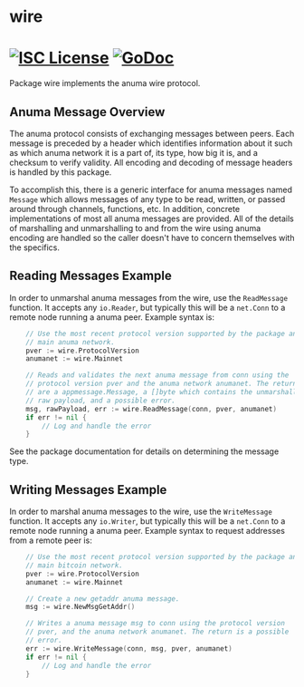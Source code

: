 wire
====

[![ISC License](http://img.shields.io/badge/license-ISC-blue.svg)](https://choosealicense.com/licenses/isc/)
[![GoDoc](https://img.shields.io/badge/godoc-reference-blue.svg)](http://godoc.org/github.com/arumanetwork/anumad/wire)
=======

Package wire implements the anuma wire protocol.

## Anuma Message Overview

The anuma protocol consists of exchanging messages between peers. Each message
is preceded by a header which identifies information about it such as which
anuma network it is a part of, its type, how big it is, and a checksum to
verify validity. All encoding and decoding of message headers is handled by this
package.

To accomplish this, there is a generic interface for anuma messages named
`Message` which allows messages of any type to be read, written, or passed
around through channels, functions, etc. In addition, concrete implementations
of most all anuma messages are provided. All of the details of marshalling and 
unmarshalling to and from the wire using anuma encoding are handled so the 
caller doesn't have to concern themselves with the specifics.

## Reading Messages Example

In order to unmarshal anuma messages from the wire, use the `ReadMessage`
function. It accepts any `io.Reader`, but typically this will be a `net.Conn`
to a remote node running a anuma peer. Example syntax is:

```Go
	// Use the most recent protocol version supported by the package and the
	// main anuma network.
	pver := wire.ProtocolVersion
	anumanet := wire.Mainnet

	// Reads and validates the next anuma message from conn using the
	// protocol version pver and the anuma network anumanet. The returns
	// are a appmessage.Message, a []byte which contains the unmarshalled
	// raw payload, and a possible error.
	msg, rawPayload, err := wire.ReadMessage(conn, pver, anumanet)
	if err != nil {
		// Log and handle the error
	}
```

See the package documentation for details on determining the message type.

## Writing Messages Example

In order to marshal anuma messages to the wire, use the `WriteMessage`
function. It accepts any `io.Writer`, but typically this will be a `net.Conn`
to a remote node running a anuma peer. Example syntax to request addresses
from a remote peer is:

```Go
	// Use the most recent protocol version supported by the package and the
	// main bitcoin network.
	pver := wire.ProtocolVersion
	anumanet := wire.Mainnet

	// Create a new getaddr anuma message.
	msg := wire.NewMsgGetAddr()

	// Writes a anuma message msg to conn using the protocol version
	// pver, and the anuma network anumanet. The return is a possible
	// error.
	err := wire.WriteMessage(conn, msg, pver, anumanet)
	if err != nil {
		// Log and handle the error
	}
```
